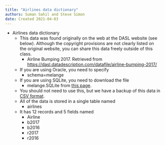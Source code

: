 ```yaml
---
title: "Airlines data dictionary"
authors: Suman Sahil and Steve Simon
date: Created 2021-04-03
---
```


+ Airlines data dictionary
  + This data was found originally on the web at the DASL website (see below). Although the copyright provisions are not clearly listed on the original website, you can share this data freely outside of this class.
    + Airline Bumping 2017. Retrieved from https://dasl.datadescription.com/datafile/airline-bumping-2017/
  + If you are using Oracle, you need to specify
    + schema=melange
  + If you are using SQLite, you need to download the file
    + melange.SQLite from [this page](https://github.com/pmean/introduction-to-sql/blob/master/data/all-data.md).
  + You should not need to use this, but we have a backup of this data in [CSV format](https://github.com/pmean/introduction-to-sql/blob/master/data/airlines.csv).
  + All of the data is stored in a single table named
    + airlines
  + It has 12 records and 5 fields named
    + Airline
    + b2017
    + b2016
    + r2017
    + r2016
